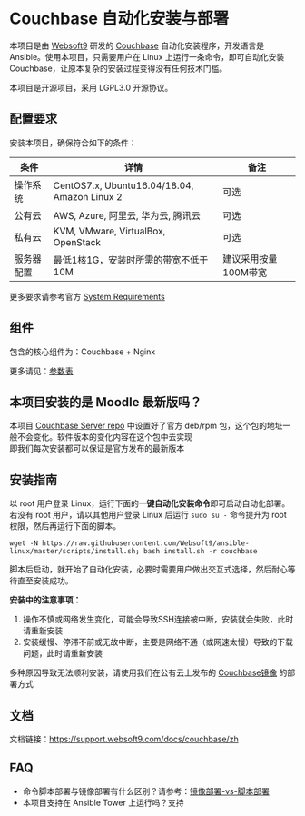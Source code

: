 # Couchbase 自动化安装与部署

本项目是由 [Websoft9](https://www.websoft9.com) 研发的 [Couchbase](https://www.couchbase.com/) 自动化安装程序，开发语言是 Ansible。使用本项目，只需要用户在 Linux 上运行一条命令，即可自动化安装 Couchbase，让原本复杂的安装过程变得没有任何技术门槛。  

本项目是开源项目，采用 LGPL3.0 开源协议。

## 配置要求

安装本项目，确保符合如下的条件：

| 条件       | 详情       | 备注  |
| ------------ | ------------ | ----- |
| 操作系统       | CentOS7.x, Ubuntu16.04/18.04, Amazon Linux 2  |  可选 |
| 公有云| AWS, Azure, 阿里云, 华为云, 腾讯云 | 可选 |
| 私有云|  KVM, VMware, VirtualBox, OpenStack | 可选 |
| 服务器配置 | 最低1核1G，安装时所需的带宽不低于10M |  建议采用按量100M带宽 |

更多要求请参考官方 [System Requirements](https://docs.couchbase.com/server/6.5/install/plan-for-production.html)

## 组件

包含的核心组件为：Couchbase + Nginx

更多请见：[参数表](/docs/zh/stack-components.md)

## 本项目安装的是 Moodle 最新版吗？

本项目 [Couchbase Server repo](/roles/couchbase/tasks/main.yml) 中设置好了官方 deb/rpm 包，这个包的地址一般不会变化。软件版本的变化内容在这个包中去实现  
即我们每次安装都可以保证是官方发布的最新版本 

## 安装指南

以 root 用户登录 Linux，运行下面的**一键自动化安装命令**即可启动自动化部署。若没有 root 用户，请以其他用户登录 Linux 后运行 `sudo su -` 命令提升为 root 权限，然后再运行下面的脚本。

```
wget -N https://raw.githubusercontent.com/Websoft9/ansible-linux/master/scripts/install.sh; bash install.sh -r couchbase
```

脚本后启动，就开始了自动化安装，必要时需要用户做出交互式选择，然后耐心等待直至安装成功。

**安装中的注意事项：**  

1. 操作不慎或网络发生变化，可能会导致SSH连接被中断，安装就会失败，此时请重新安装
2. 安装缓慢、停滞不前或无故中断，主要是网络不通（或网速太慢）导致的下载问题，此时请重新安装

多种原因导致无法顺利安装，请使用我们在公有云上发布的 [Couchbase镜像](https://apps.websoft9.com/couchbase) 的部署方式


## 文档

文档链接：https://support.websoft9.com/docs/couchbase/zh

## FAQ

- 命令脚本部署与镜像部署有什么区别？请参考：[镜像部署-vs-脚本部署](https://support.websoft9.com/docs/faq/zh/bz-product.html#镜像部署-vs-脚本部署)
- 本项目支持在 Ansible Tower 上运行吗？支持

